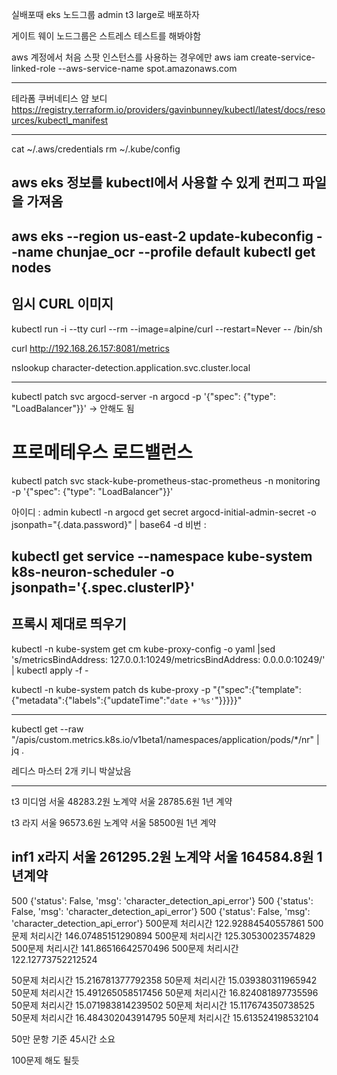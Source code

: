
실배포때 eks 노드그룹 admin t3 large로 배포하자

게이트 웨이 노드그룹은 스트레스 테스트를 해봐야함


aws 계정에서 처음 스팟 인스턴스를 사용하는 경우에만
aws iam create-service-linked-role --aws-service-name spot.amazonaws.com

-------------------
테라폼 쿠버네티스 얌 보디
https://registry.terraform.io/providers/gavinbunney/kubectl/latest/docs/resources/kubectl_manifest

------------------
cat ~/.aws/credentials
rm ~/.kube/config
## aws eks 정보를 kubectl에서 사용할 수 있게 컨피그 파일을 가져옴
aws eks --region us-east-2 update-kubeconfig --name chunjae_ocr --profile default
kubectl get nodes 
----


## 임시 CURL 이미지
kubectl run -i --tty curl --rm --image=alpine/curl --restart=Never -- /bin/sh

curl http://192.168.26.157:8081/metrics

nslookup character-detection.application.svc.cluster.local

------------------------------------------------------------



kubectl patch svc argocd-server -n argocd -p '{"spec": {"type": "LoadBalancer"}}'
-> 안해도 됨


# 프로메테우스 로드밸런스
kubectl patch svc stack-kube-prometheus-stac-prometheus -n monitoring -p '{"spec": {"type": "LoadBalancer"}}'


아이디 : admin
kubectl -n argocd get secret argocd-initial-admin-secret -o jsonpath="{.data.password}" | base64 -d
비번 : 


kubectl get service --namespace kube-system k8s-neuron-scheduler -o jsonpath='{.spec.clusterIP}'
-----------------------------------------

## 프록시 제대로 띄우기
kubectl -n kube-system get cm kube-proxy-config -o yaml |sed 's/metricsBindAddress: 127.0.0.1:10249/metricsBindAddress: 0.0.0.0:10249/' | kubectl apply -f -

kubectl -n kube-system patch ds kube-proxy -p "{\"spec\":{\"template\":{\"metadata\":{\"labels\":{\"updateTime\":\"`date +'%s'`\"}}}}}"

-----------------------------------------------------------------
kubectl get --raw "/apis/custom.metrics.k8s.io/v1beta1/namespaces/application/pods/*/nr" | jq .




레디스 마스터 2개 키니 박살났음


----------------
t3 미디엄
서울 48283.2원 노계약
서울 28785.6원 1년 계약

t3 라지
서울 96573.6원 노계약
서울 58500원 1년 계약

inf1 x라지
서울 261295.2원 노계약
서울 164584.8원 1년계약
----------------------------------------
500 {'status': False, 'msg': 'character_detection_api_error'}
500 {'status': False, 'msg': 'character_detection_api_error'}
500 {'status': False, 'msg': 'character_detection_api_error'}
500문제 처리시간 122.92884540557861
500문제 처리시간 146.07485151290894
500문제 처리시간 125.30530023574829
500문제 처리시간 141.86516642570496
500문제 처리시간 122.12773752212524


50문제 처리시간 15.216781377792358
50문제 처리시간 15.039380311965942
50문제 처리시간 15.491265058517456
50문제 처리시간 16.824081897735596
50문제 처리시간 15.071983814239502
50문제 처리시간 15.117674350738525
50문제 처리시간 16.484302043914795
50문제 처리시간 15.613524198532104

50만 문항 기준
45시간 소요



100문제 해도 될듯
